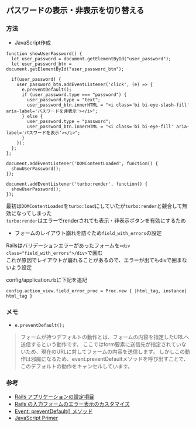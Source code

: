 ## パスワードの表示・非表示を切り替える
### 方法
- JavaScript作成
```
function showUserPassword() {
  let user_password = document.getElementById("user_password");
  let user_password_btn = document.getElementById("user_password_btn");

  if(user_password) {
    user_password_btn.addEventListener('click', (e) => {
      e.preventDefault();
      if (user_password.type === "password") {
        user_password.type = "text";
        user_password_btn.innerHTML = "<i class='bi bi-eye-slash-fill' aria-label='パスワードを非表示'></i>";
      } else {
        user_password.type = "password";
        user_password_btn.innerHTML = "<i class='bi bi-eye-fill' aria-label='パスワードを表示'></i>";
      }
    });
  };
};

document.addEventListener('DOMContentLoaded', function() {
  showUserPassword();
});

document.addEventListener('turbo:render', function() {
  showUserPassword();
});
```
最初は`DOMContentLoaded`を`turbo:load`にしていたが`turbo:render`と競合して無効になってしまった  
`turbo:render`はエラーでrenderされても表示・非表示ボタンを有効にするため  

- フォームのレイアウト崩れを防ぐため`field_with_errors`の設定

Railsはバリデーションエラーがあったフォームを`<div class="field_with_errors">/div>`で囲む  
これが原因でレイアウトが崩れることがあるので、エラーが出てもdivで囲まないよう設定  
  
config/application.rbに下記を追記
```
config.action_view.field_error_proc = Proc.new { |html_tag, instance| html_tag }

```

### メモ
- `e.preventDefault();`  
>フォームが持つデフォルトの動作とは、フォームの内容を指定したURLへ送信するという動作です。 ここではform要素に送信先が指定されていないため、現在のURLに対してフォームの内容を送信します。 しかしこの動作は邪魔になるため、event.preventDefaultメソッドを呼び出すことで、このデフォルトの動作をキャンセルしています。  

### 参考
- [Rails アプリケーションの設定項目](https://railsguides.jp/configuring.html#config-action-view-field-error-proc)
- [Rails の入力フォームのエラー表示のカスタマイズ](https://tech.actindi.net/2021/09/13/143437)
- [Event: preventDefault() メソッド](https://developer.mozilla.org/ja/docs/Web/API/Event/preventDefault)
- [JavaScript Primer](https://jsprimer.net/use-case/todoapp/form-event/#input-to-console)
